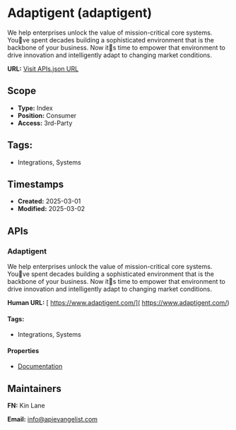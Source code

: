# Adaptigent (adaptigent)
We help enterprises unlock the value of mission-critical core systems. Youve spent decades building a sophisticated environment that is the backbone of your business. Now its time to empower that environment to drive innovation and intelligently adapt to changing market conditions. 

**URL:** [Visit APIs.json URL](https://raw.githubusercontent.com/api-evangelist/adaptigent/refs/heads/main/apis.yml)

## Scope

- **Type:** Index 
- **Position:** Consumer 
- **Access:** 3rd-Party 

## Tags:

 - Integrations, Systems

## Timestamps

- **Created:** 2025-03-01 
- **Modified:** 2025-03-02 

## APIs

### Adaptigent
We help enterprises unlock the value of mission-critical core systems. Youve spent decades building a sophisticated environment that is the backbone of your business. Now its time to empower that environment to drive innovation and intelligently adapt to changing market conditions. 

**Human URL:** [ https://www.adaptigent.com/]( https://www.adaptigent.com/)


#### Tags:

 - Integrations, Systems

#### Properties

- [Documentation]( https://www.adaptigent.com/)

## Maintainers

**FN:** Kin Lane

**Email:** info@apievangelist.com

